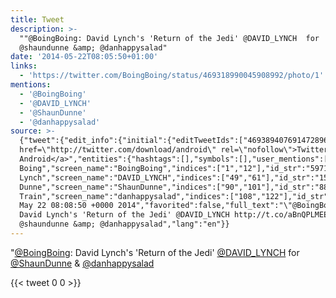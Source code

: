 ```yaml
---
title: Tweet
description: >-
  ""@BoingBoing: David Lynch's 'Return of the Jedi' @DAVID_LYNCH  for
  @shaundunne &amp; @danhappysalad"
date: '2014-05-22T08:05:50+01:00'
links:
  - 'https://twitter.com/BoingBoing/status/469318990045908992/photo/1'
mentions:
  - '@BoingBoing'
  - '@DAVID_LYNCH'
  - '@ShaunDunne'
  - '@danhappysalad'
source: >-
  {"tweet":{"edit_info":{"initial":{"editTweetIds":["469389407691472896"],"editableUntil":"2014-05-22T09:08:50.284Z","editsRemaining":"5","isEditEligible":true}},"retweeted":false,"source":"<a
  href=\"http://twitter.com/download/android\" rel=\"nofollow\">Twitter for
  Android</a>","entities":{"hashtags":[],"symbols":[],"user_mentions":[{"name":"Boing
  Boing","screen_name":"BoingBoing","indices":["1","12"],"id_str":"5971922","id":"5971922"},{"name":"David
  Lynch","screen_name":"DAVID_LYNCH","indices":["49","61"],"id_str":"15962096","id":"15962096"},{"name":"Shaun
  Dunne","screen_name":"ShaunDunne","indices":["90","101"],"id_str":"884161530102788098","id":"884161530102788098"},{"name":"Dan
  Train","screen_name":"danhappysalad","indices":["108","122"],"id_str":"311076419","id":"311076419"}],"urls":[{"url":"http://t.co/aBnQPLMEEP","expanded_url":"https://twitter.com/BoingBoing/status/469318990045908992/photo/1","display_url":"pic.twitter.com/aBnQPLMEEP","indices":["62","84"]}]},"display_text_range":["0","122"],"favorite_count":"0","id_str":"469389407691472896","truncated":false,"retweet_count":"0","id":"469389407691472896","possibly_sensitive":false,"created_at":"Thu
  May 22 08:08:50 +0000 2014","favorited":false,"full_text":"\"@BoingBoing:
  David Lynch's 'Return of the Jedi' @DAVID_LYNCH http://t.co/aBnQPLMEEP\" for
  @shaundunne &amp; @danhappysalad","lang":"en"}}
---
```

"[@BoingBoing](https://twitter.com/@BoingBoing): David Lynch's 'Return of the Jedi' [@DAVID_LYNCH](https://twitter.com/@DAVID_LYNCH)  for [@ShaunDunne](https://twitter.com/@ShaunDunne) &amp; [@danhappysalad](https://twitter.com/@danhappysalad)
    
{{< tweet 0 0 >}}
    
